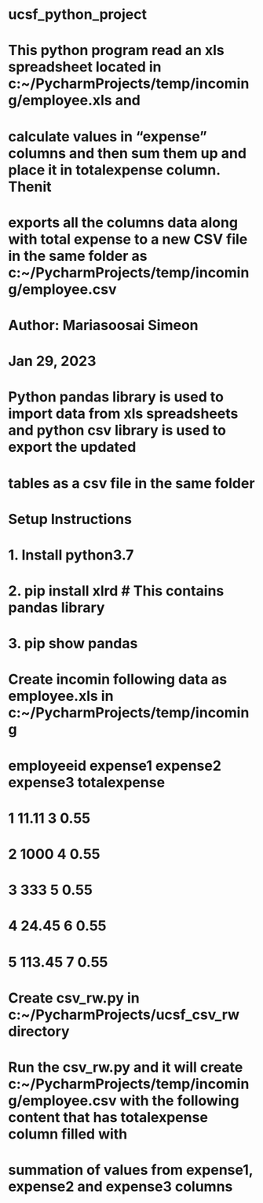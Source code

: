 # ucsf_python_project
#
# This python program read an xls spreadsheet located in c:~/PycharmProjects/temp/incoming/employee.xls and 
# calculate values in “expense” columns and then sum them up and place it in totalexpense column. Thenit
# exports all the columns data along with total expense to a new CSV file in the same folder as c:~/PycharmProjects/temp/incoming/employee.csv
#
# Author: Mariasoosai Simeon
# Jan 29, 2023
#
# Python pandas library is used to import data from xls spreadsheets and python csv library is used to export the updated
# tables as a csv file in the same folder
#
# Setup Instructions
#
# 1. Install python3.7
# 2. pip install xlrd # This contains pandas library
# 3. pip show pandas
#
# Create incomin following data as employee.xls in c:~/PycharmProjects/temp/incoming
#
#  
# employeeid	expense1	expense2	expense3	totalexpense
# 1	11.11	3	0.55	 
# 2	1000	4	0.55	 
# 3	333	5	0.55	 
# 4	24.45	6	0.55	 
# 5	113.45	7	0.55	 
#
# Create csv_rw.py in c:~/PycharmProjects/ucsf_csv_rw directory
#
# Run the csv_rw.py and it will create c:~/PycharmProjects/temp/incoming/employee.csv with the following content that has totalexpense column filled with
# summation of values from expense1, expense2 and expense3 columns
#




